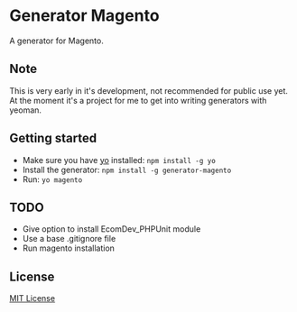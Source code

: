 # Generator Magento

A generator for Magento.

## Note

This is very early in it's development, not recommended for public use yet. At the moment it's a
project for me to get into writing generators with yeoman.

## Getting started
- Make sure you have [yo](https://github.com/yeoman/yo) installed:
    `npm install -g yo`
- Install the generator: `npm install -g generator-magento`
- Run: `yo magento`

## TODO

 - Give option to install EcomDev_PHPUnit module
 - Use a base .gitignore file
 - Run magento installation

## License
[MIT License](http://en.wikipedia.org/wiki/MIT_License)

